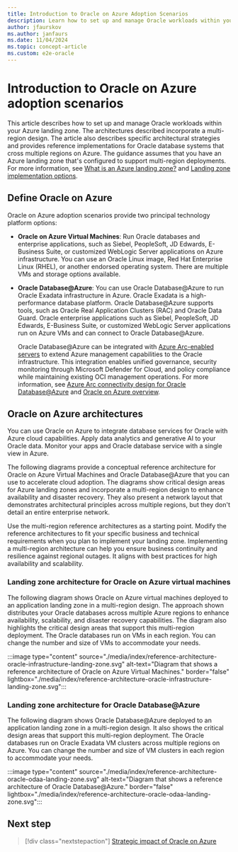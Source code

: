 ```yaml
---
title: Introduction to Oracle on Azure Adoption Scenarios
description: Learn how to set up and manage Oracle workloads within your Azure landing zone. See reference implementations for Oracle database systems on Azure.
author: jfaurskov
ms.author: janfaurs
ms.date: 11/04/2024
ms.topic: concept-article
ms.custom: e2e-oracle
---
```

# Introduction to Oracle on Azure adoption scenarios

This article describes how to set up and manage Oracle workloads within your Azure landing zone. The architectures described incorporate a multi-region design. The article also describes specific architectural strategies and provides reference implementations for Oracle database systems that cross multiple regions on Azure. The guidance assumes that you have an Azure landing zone that's configured to support multi-region deployments. For more information, see [What is an Azure landing zone?](/azure/cloud-adoption-framework/ready/landing-zone/implementation-options) and [Landing zone implementation options](/azure/cloud-adoption-framework/ready/landing-zone/implementation-options).

## Define Oracle on Azure

Oracle on Azure adoption scenarios provide two principal technology platform options:

- **Oracle on Azure Virtual Machines**: Run Oracle databases and enterprise applications, such as Siebel, PeopleSoft, JD Edwards, E-Business Suite, or customized WebLogic Server applications on Azure infrastructure. You can use an Oracle Linux image, Red Hat Enterprise Linux (RHEL), or another endorsed operating system. There are multiple VMs and storage options available.

- **Oracle Database@Azure**: You can use Oracle Database@Azure to run Oracle Exadata infrastructure in Azure. Oracle Exadata is a high-performance database platform. Oracle Database@Azure supports tools, such as Oracle Real Application Clusters (RAC) and Oracle Data Guard. Oracle enterprise applications such as Siebel, PeopleSoft, JD Edwards, E-Business Suite, or customized WebLogic Server applications run on Azure VMs and can connect to Oracle Database@Azure.

  Oracle Database@Azure can be integrated with [Azure Arc-enabled servers](/azure/azure-arc/servers/overview) to extend Azure management capabilities to the Oracle infrastructure. This integration enables unified governance, security monitoring through Microsoft Defender for Cloud, and policy compliance while maintaining existing OCI management operations. For more information, see [Azure Arc connectivity design for Oracle Database@Azure](azure-arc-connectivity-design.md) and [Oracle on Azure overview](/azure/oracle/oracle-azure-overview).

## Oracle on Azure architectures

You can use Oracle on Azure to integrate database services for Oracle with Azure cloud capabilities. Apply data analytics and generative AI to your Oracle data. Monitor your apps and Oracle database service with a single view in Azure.

The following diagrams provide a conceptual reference architecture for Oracle on Azure Virtual Machines and Oracle Database@Azure that you can use to accelerate cloud adoption. The diagrams show critical design areas for Azure landing zones and incorporate a multi-region design to enhance availability and disaster recovery. They also present a network layout that demonstrates architectural principles across multiple regions, but they don't detail an entire enterprise network.

Use the multi-region reference architectures as a starting point. Modify the reference architectures to fit your specific business and technical requirements when you plan to implement your landing zone. Implementing a multi-region architecture can help you ensure business continuity and resilience against regional outages. It aligns with best practices for high availability and scalability.

### Landing zone architecture for Oracle on Azure virtual machines

The following diagram shows Oracle on Azure virtual machines deployed to an application landing zone in a multi-region design. The approach shown distributes your Oracle databases across multiple Azure regions to enhance availability, scalability, and disaster recovery capabilities. The diagram also highlights the critical design areas that support this multi-region deployment. The Oracle databases run on VMs in each region. You can change the number and size of VMs to accommodate your needs. 

:::image type="content" source="./media/index/reference-architecture-oracle-infrastructure-landing-zone.svg" alt-text="Diagram that shows a reference architecture of Oracle on Azure Virtual Machines." border="false" lightbox="./media/index/reference-architecture-oracle-infrastructure-landing-zone.svg":::

### Landing zone architecture for Oracle Database@Azure

The following diagram shows Oracle Database@Azure deployed to an application landing zone in a multi-region design. It also shows the critical design areas that support this multi-region deployment. The Oracle databases run on Oracle Exadata VM clusters across multiple regions on Azure. You can change the number and size of VM clusters in each region to accommodate your needs.

:::image type="content" source="./media/index/reference-architecture-oracle-odaa-landing-zone.svg" alt-text="Diagram that shows a reference architecture of Oracle Database@Azure." border="false" lightbox="./media/index/reference-architecture-oracle-odaa-landing-zone.svg":::

## Next step

> [!div class="nextstepaction"]
> [Strategic impact of Oracle on Azure](oracle-landing-zone-strategy.md)
